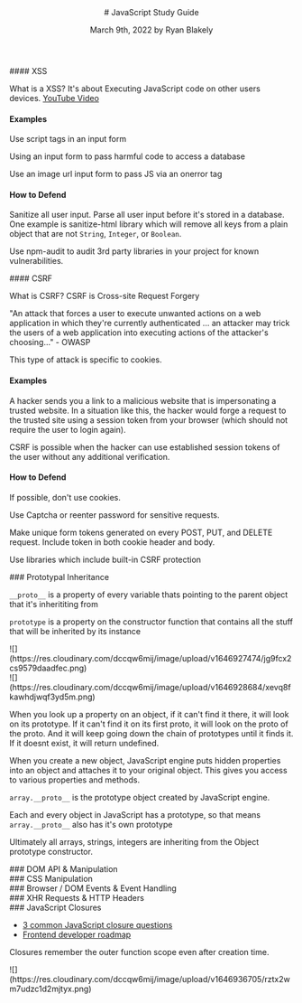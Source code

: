 <header>
# JavaScript Study Guide

March 9th, 2022 by Ryan Blakely

</header>

<section>
#### XSS

What is a XSS? It's about Executing JavaScript code on other users devices.
[YouTube Video](https://www.youtube.com/watch?v=oEFPFc36weY)

#### Examples

Use script tags in an input form

Using an input form to pass harmful code to access a database

Use an image url input form to pass JS via an onerror tag

#### How to Defend

Sanitize all user input. Parse all user input before it's stored in a database. One example is sanitize-html library which will remove all keys from a plain object that are not `String`, `Integer`, or `Boolean`.

Use npm-audit to audit 3rd party libraries in your project for known vulnerabilities.

<!-- Use HTTP only flag on client cookies to prevent front end code from reading or writing to the cookie header information. -->

</section>

<section>
#### CSRF

What is CSRF? CSRF is Cross-site Request Forgery

"An attack that forces a user to execute unwanted actions on a web application in which they're currently authenticated ... an attacker may trick the users of a web application into executing actions of the attacker's choosing..." - OWASP

This type of attack is specific to cookies.

#### Examples

A hacker sends you a link to a malicious website that is impersonating a trusted website. In a situation like this, the hacker would forge a request to the trusted site using a session token from your browser (which should not require the user to login again).

CSRF is possible when the hacker can use established session tokens of the user without any additional verification.

#### How to Defend

If possible, don't use cookies.

Use Captcha or reenter password for sensitive requests.

Make unique form tokens generated on every POST, PUT, and DELETE request. Include token in both cookie header and body.

Use libraries which include built-in CSRF protection

</section>

<section>
### Prototypal Inheritance

`__proto__` is a property of every variable thats pointing to the parent object that it's inherititing from

`prototype` is a property on the constructor function that contains all the stuff that will be inherited by its instance

<div>
![](https://res.cloudinary.com/dccqw6mij/image/upload/v1646927474/jg9fcx2cs9579daadfec.png)
</div>

<div>
![](https://res.cloudinary.com/dccqw6mij/image/upload/v1646928684/xevq8fkawhdjwqf3yd5m.png)
</div>

When you look up a property on an object, if it can't find it there, it will look on its prototype. If it can't find it on its first proto, it will look on the proto of the proto. And it will keep going down the chain of prototypes until it finds it. If it doesnt exist, it will return undefined.

When you create a new object, JavaScript engine puts hidden properties into an object and attaches it to your original object. This gives you access to various properties and methods.

`array.__proto__` is the prototype object created by JavaScript engine.

Each and every object in JavaScript has a prototype, so that means `array.__proto__` also has it's own prototype

Ultimately all arrays, strings, integers are inheriting from the Object prototype constructor.

</section>

<section>
### DOM API & Manipulation

</section>

<section>
### CSS Manipulation
</section>

<section>
### Browser / DOM Events & Event Handling
</section>

<section>
### XHR Requests & HTTP Headers
</section>

<section>
### JavaScript Closures

-   [3 common JavaScript closure questions](https://www.coderbyte.com/algorithm/3-common-javascript-closure-questions)
-   [Frontend developer roadmap](https://roadmap.sh/frontend)

Closures remember the outer function scope even after creation time.

<div>
![](https://res.cloudinary.com/dccqw6mij/image/upload/v1646936705/rztx2wm7udzc1d2mjtyx.png)
</div>

</section>
